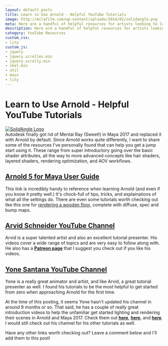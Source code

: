 ```yaml
---
layout: default_posts
title: Learn to Use Arnold - Helpful YouTube Tutorials
image: http://milafilm.com/wp-content/uploads/2014/02/solidangle.png
meta: Here are a handful of helpful resources for artists looking to learn Arnold! There is a wide variety of topics ranging from beginner to expert/advanced.
description: Here are a handful of helpful resources for artists looking to learn Arnold! There is a wide variety of topics ranging from beginner to expert/advanced.
category: YouTube Resources
custom_css:
- lity
custom_js:
- jquery
- jquery.scrollex.min
- jquery.scrolly.min
- skel.min
- util
- main
- lity
---
```

<h1 class="major">Learn to Use Arnold - Helpful YouTube Tutorials</h1>
<div>
    <span class="image fit">
        <a href ="https://support.solidangle.com/display/a5AFMUG/Arnold+for+Maya+User+Guide"><img src="http://milafilm.com/wp-content/uploads/2014/02/solidangle.png" alt="SolidAngle Logo"/></a>
    </span>
</div>
Autodesk finally got rid of Mental Ray (Sweet!) in Maya 2017 and replaced it with Arnold by default. Since Arnold works quite differently, I want to share some of the resources I've personally found that can help you get a jump start using it. These range from super introductory going over the basic shader attributes, all the way to more advanced concepts like hair shaders, layered shaders, rendering optimization, and AOV workflows.  

## **[Arnold 5 for Maya User Guide](https://support.solidangle.com/display/a5AFMUG/Arnold+for+Maya+User+Guide)**  
This link is incredibly handy to reference when learning Arnold (and even if you know it pretty well.) It's chock-full of tips, tricks, and explainations of what all the settings do. There are even some tutorials worth checking out like this one for [rendering a wooden floor](https://support.solidangle.com/display/AFMUG/MakeTX%3A+Wooden+Floor?desktop=true&macroName=center), complete with diffuse, spec and bump maps.

## **[Arvid Schneider YouTube Channel](https://www.youtube.com/user/URsProductions/videos)**   
Arvid is a super talented artist and also an excellent tutorial presenter. His videos cover a wide range of topics and are very easy to follow along with. He also has a **[Patreon page](https://www.patreon.com/arvidschneider)** that I suggest you check out if you like his videos.  

## **[Yone Santana YouTube Channel](https://www.youtube.com/user/yonesensei/videos)**  

Yone is a really great animator and artist, and like Arvid, a great tutorial presenter as well. I found his tutorials to be the most helpful to get started from zero when approaching Arnold for the first time.  

At the time of this posting, it seems Yone hasn't updated his channel in around 9 months or so. That said, he has a couple of really great introduction videos to help the unfamiliar get started lighting and rendering their scenes in Arnold and Maya 2017. Check them out **[here](https://www.youtube.com/watch?v=mTGHba6yIr4&t)**, **[here](https://www.youtube.com/watch?v=K3QNbkyEe4I&t)**, and **[here](https://www.youtube.com/watch?v=_N-vT0jEYLo&t=2s)**. I would still check out his channel for his other tutorials as well.

Have any other links worth checking out? Leave a comment below and I'll add them to this post!










